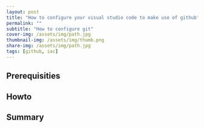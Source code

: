 ```yaml
---
layout: post
title: "How to configure your visual studio code to make use of github"
permalink: ""
subtitle: "How to configure git"
cover-img: /assets/img/path.jpg
thumbnail-img: /assets/img/thumb.png
share-img: /assets/img/path.jpg
tags: [github, iac]
---
```


## Prerequisities

## Howto

## Summary
